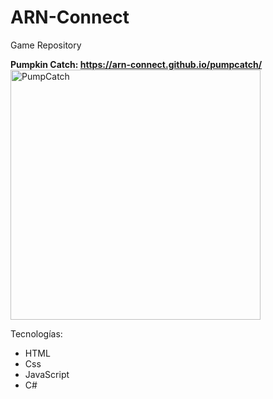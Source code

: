 # ARN-Connect
Game Repository

**Pumpkin Catch: https://arn-connect.github.io/pumpcatch/** 
<img src="https://i.imgur.com/wM4ljta.png" alt="PumpCatch" width="400"/>

Tecnologías:
- HTML
- Css
- JavaScript
- C#
